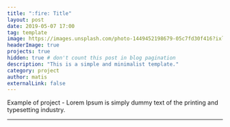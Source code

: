 ```yaml
---
title: ":fire: Title"
layout: post
date: 2019-05-07 17:00
tag: template
image: https://images.unsplash.com/photo-1449452198679-05c7fd30f416?ixlib=rb-1.2.1&ixid=eyJhcHBfaWQiOjEyMDd9&auto=format&fit=crop&w=1050&q=80
headerImage: true
projects: true
hidden: true # don't count this post in blog pagination
description: "This is a simple and minimalist template."
category: project
author: matis
externalLink: false
---
```




Example of project - Lorem Ipsum is simply dummy text of the printing and typesetting industry. 

---
